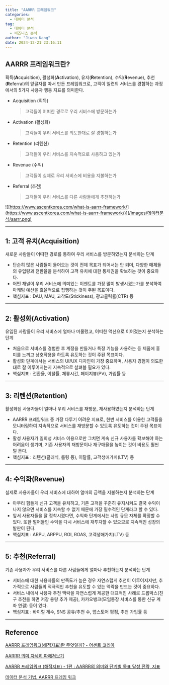 ```yaml
---
title: "AARRR 프레임워크"
categories:
  - 데이터 분석
tag:
  - 데이터 분석
  - 비즈니스 분석
author: "Jiwon Kang"
date: 2024-12-21 23:16:11
---
```


## AARRR 프레임워크란?

획득(**A**cquisition), 활성화(**A**ctivation), 유지(**R**etention), 수익(**R**evenue), 추천(**R**eferral)의 앞글자를 따서 만든 프레임워크로, 고객이 일련의 서비스를 경험하는 과정에서의 5가지 사용자 행동 지표를 의미한다.

- Acquisition (획득)
    
    > 고객들이 어떠한 경로로 우리 서비스에 방문하는가
    > 
- Activation (활성화)
    
    > 고객들이 우리 서비스를 의도한대로 잘 경험하는가
    > 
- Retention (리텐션)
    
    > 고객들이 우리 서비스를 지속적으로 사용하고 있는가
    > 
- Revenue (수익)
    
    > 고객들이 실제로 우리 서비스에 비용을 지불하는가
    > 
- Referral (추천)
    
    > 고객들이 우리 서비스를 다른 사람들에게 추천하는가
    > 

![[https://www.ascentkorea.com/what-is-aarrr-framework/](https://www.ascentkorea.com/what-is-aarrr-framework/)](/images/데이터분석/aarrr.png)

---

## 1: 고객 유치(Acquisition)

새로운 사람들이 어떠한 경로를 통하여 우리 서비스를 방문하였는지 분석하는 단계

- 단순히 많은 사람들이 들어오는 것이 전체 목표가 되어서는 안 되며, 다양한 매체들의 유입량과 전환율을 분석하여 고객 유치에 대한 통제권을 확보하는 것이 중요하다.
- 어떤 채널이 우리 서비스에 의미있는 이벤트를 가장 많이 발생시켰는가를 분석하여 마케팅 예산을 효율적으로 집행하는 것이 주된 목표이다.
- 핵심지표 : DAU, MAU, 고착도(Stickiness), 광고클릭률(CTR) 등

---

## 2: 활성화(Activation)

유입된 사람들이 우리 서비스에 얼마나 머물렀고, 어떠한 액션으로 이어졌는지 분석하는 단계

- 처음으로 서비스를 경험한 후 계정을 만들거나 특정 기능을 사용하는 등 제품에 흥미를 느끼고 상호작용을 하도록 유도하는 것이 주된 목표이다.
- 활성화 단계에서는 서비스의 UI/UX 디자인이 가장 중요하며, 사용자 경험이 의도한대로 잘 이루어지는지 지속적으로 살펴볼 필요가 있다.
- 핵심지표 :  전환율, 이탈률, 체류시간, 페이지뷰(PV), 가입률 등

---

## 3: 리텐션(Retention)

활성화된 사용자들이 얼마나 우리 서비스를 재방문, 재사용하였는지 분석하는 단계

- AARRR 프레임워크 중 가장 다루기 어려운 지표로, 한번 서비스를 이용한 고객들을 모니터링하여 지속적으로 서비스를 재방문할 수 있도록 유도하는 것이 주된 목표이다.
- 활성 사용자가 일회성 서비스 이용으로만 그치면 계속 신규 사용자를 확보해야 하는 어려움이  생기며, 기존 사용자의 재방문이나 재구매율을 높이는 것이 비용도 훨씬 덜 든다.
- 핵심지표 : 리텐션(클래식, 롤링 등), 이탈률, 고객생애가치(LTV) 등

---

## 4: 수익화(Revenue)

실제로 사용자들이 우리 서비스에 대하여 얼마의 금액을 지불하는지 분석하는 단계

- 아무리 힘들게 신규 고객을 유치하고, 기존 고객을 꾸준히 유지시켜도 결국 수익이 나지 않으면 서비스를 지속할 수 없기 때문에 가장 필수적인 단계라고 할 수 있다.
- 앞서 사용자들을 잘 정착시켰다면, 수익화 단계에서는 사업 규모 자체를 확장할 수 있다. 또한 벌어들인 수익을 다시 서비스에 재투자할 수 있으므로 지속적인 성장의 발판이 된다.
- 핵심지표 : ARPU, ARPPU, ROI, ROAS, 고객생애가치(LTV) 등

---

## 5: 추천(Referral)

기존 사용자가 우리 서비스를 다른 사람들에게 얼마나 추천하는지 분석하는 단계

- 서비스에 대한 사용자들의 만족도가 높은 경우 자연스럽게 추천이 이루어지지만, 추가적으로 사람들의 적극적인 추천을 유도할 수 있는 맥락을 만드는 것이 중요하다.
- 서비스 내에서 사용자 추천 맥락을 자연스럽게 제공한 대표적인 사례로 드롭박스(친구 추천을 하면 저장 용량 추가 제공), 카카오뱅크(모임통장 서비스를 통한 신규 계좌 연결) 등이 있다.
- 핵심지표 : 바이럴 계수, SNS 공유/추천 수, 앱스토어 평점, 추천 가입률 등

---

## Reference

[AARRR 프레임워크(해적지표)란 무엇일까? - 어센트 코리아](https://www.ascentkorea.com/what-is-aarrr-framework/)

[AARRR 의미 자세히 파헤쳐보기](https://brunch.co.kr/@seongminyoo/98)

[AARRR 프레임워크 (해적지표) - 1편 : AARRR의 의미와 단계별 목표 달성 전략, 지표](https://www.waveon.io/blog/AARRR_1)

[데이터 분석 기법, AARRR 프레임 워크](https://brunch.co.kr/@emforce/514)